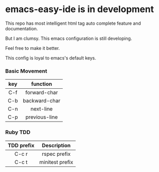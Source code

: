 emacs-easy-ide is in development
==============

This repo has most intelligent html tag auto complete feature and documentation.

But I am clumsy. This emacs configuration is still developing.

Feel free to make it better.

This config is loyal to emacs's default keys.

### Basic Movement
| key | function |
|:-----:|:---------------:|
| C-f | forward-char |
| C-b | backward-char |
| C-n | next-line |
| C-p | previous-line |

### Ruby TDD

| TDD prefix | Description  |
|:--------------------:|:---------------------------:|
| C-c r | rspec prefix |
| C-c t | minitest prefix |
